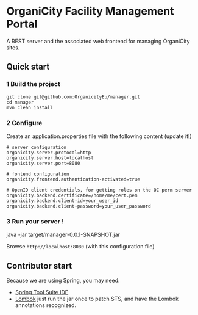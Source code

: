 # OrganiCity Facility Management Portal

A REST server and the associated web frontend for managing OrganiCity sites.


## Quick start

### 1 Build the project

```
git clone git@github.com:OrganicityEu/manager.git
cd manager
mvn clean install
```

### 2 Configure

Create an application.properties file with the following content (update it!)

```
# server configuration
organicity.server.protocol=http
organicity.server.host=localhost 
organicity.server.port=8080

# fontend configuration
organicity.frontend.authentication-activated=true

# OpenID client credentials, for getting roles on the OC perm server
organicity.backend.certificate=/home/me/cert.pem
organicity.backend.client-id=your_user_id
organicity.backend.client-password=your_user_password
```

### 3 Run your server !

java -jar target/manager-0.0.1-SNAPSHOT.jar

Browse `http://localhost:8080` (with this configuration file)


## Contributor start

Because we are using Spring, you may need:
 * [Spring Tool Suite IDE](https://spring.io/tools/sts/all)
 * [Lombok](https://projectlombok.org/download.html) just run the jar once to patch STS, and have the Lombok annotations recognized.
